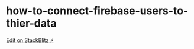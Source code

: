 # how-to-connect-firebase-users-to-thier-data

[Edit on StackBlitz ⚡️](https://stackblitz.com/edit/how-to-connect-firebase-users-to-thier-data)